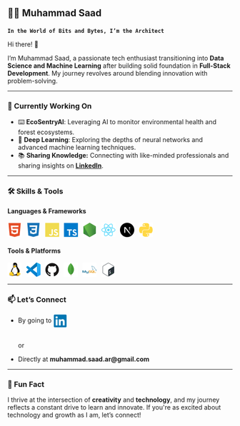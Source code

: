 ## 👨‍💻 Muhammad Saad  
**`In the World of Bits and Bytes, I’m the Architect`**  

Hi there! 👋  

I’m Muhammad Saad, a passionate tech enthusiast transitioning into **Data Science and Machine Learning** after building solid foundation in **Full-Stack Development**. My journey revolves around blending innovation with problem-solving.

---

### 🔭 Currently Working On  
<ul>
  <li> ⌨️ <strong>EcoSentryAI</strong>: Leveraging AI to monitor environmental health and forest ecosystems.</li>
  <li> 📖 <strong>Deep Learning</strong>: Exploring the depths of neural networks and advanced machine learning techniques.</li>
  <li> 📚 <strong>Sharing Knowledge:</strong> Connecting with like-minded professionals and sharing insights on <strong><a href="https://www.linkedin.com/in/muhammad-saad-ar/">LinkedIn</a></strong>.</li>
</ul>

---

### 🛠️ Skills & Tools  

#### Languages & Frameworks  
<img align="left" alt="HTML" width="32px" style="padding-right:10px;" src="https://github.com/devicons/devicon/blob/v2.15.1/icons/html5/html5-plain.svg" />
<img align="left" alt="CSS" width="32px" style="padding-right:10px;" src="https://github.com/devicons/devicon/blob/v2.15.1/icons/css3/css3-plain.svg" />
<img align="left" alt="JavaScript" width="32px" style="padding-right:10px;" src="https://github.com/devicons/devicon/blob/v2.15.1/icons/javascript/javascript-plain.svg" />
<img align="left" alt="TypeScript" width="32px" style="padding-right:10px;" src="https://github.com/devicons/devicon/blob/v2.15.1/icons/typescript/typescript-plain.svg" />
<img align="left" alt="NodeJS" width="32px" style="padding-right:10px;" src="https://github.com/devicons/devicon/blob/v2.15.1/icons/nodejs/nodejs-original.svg" />
<img align="left" alt="React" width="32px" style="padding-right:10px;" src="https://github.com/devicons/devicon/blob/v2.15.1/icons/react/react-original.svg" />
<img align="left" alt="NextJs" width="32px" style="padding-right:10px;" src="https://github.com/devicons/devicon/blob/v2.15.1/icons/nextjs/nextjs-original.svg" />
<img align="left" alt="Python" width="32px" style="padding-right:10px;" src="https://github.com/devicons/devicon/blob/v2.15.1/icons/python/python-plain.svg" />
<br/>
<br/>

#### Tools & Platforms  
<img align="left" alt="Linux" width="32px" style="padding-right:10px;" src="https://github.com/devicons/devicon/blob/v2.15.1/icons/linux/linux-original.svg" />
<img align="left" alt="VS Code" width="32px" style="padding-right:10px;" src="https://github.com/devicons/devicon/blob/v2.15.1/icons/vscode/vscode-original.svg" />
<img align="left" alt="GitHub" width="32px" style="padding-right:10px;" src="https://github.com/devicons/devicon/blob/v2.15.1/icons/github/github-original.svg" />
<img align="left" alt="MongoDB" width="32px" style="padding-right:10px;" src="https://github.com/devicons/devicon/blob/v2.15.1/icons/mongodb/mongodb-original.svg" />
<img align="left" alt="MySQL" width="32px" style="padding-right:10px;" src="https://github.com/devicons/devicon/blob/v2.15.1/icons/mysql/mysql-original-wordmark.svg" />
<img align="left" alt="Bash" width="32px" style="padding-right:10px;" src="https://github.com/devicons/devicon/blob/v2.15.1/icons/bash/bash-original.svg" />
<br/>
<br/>

---

### 📫 Let’s Connect  
<ul>
  <li> By going to  
    <a href="https://www.linkedin.com/in/muhammad-saad-ar/" target="blank"><img align="center" src="https://github.com/devicons/devicon/blob/v2.15.1/icons/linkedin/linkedin-original.svg" alt="LinkedIn" height="30" width="30" /></a>
  </li>
  <br/>
  <p>or</p>
  <li>
    Directly at <strong>muhammad.saad.ar@gmail.com</strong>
  </li>
</ul>

---

### 🚀 Fun Fact  
I thrive at the intersection of **creativity** and **technology**, and my journey reflects a constant drive to learn and innovate. If you're as excited about technology and growth as I am, let’s connect!
